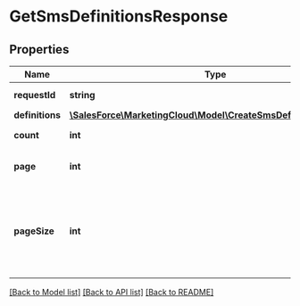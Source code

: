 # GetSmsDefinitionsResponse

## Properties
Name | Type | Description | Notes
------------ | ------------- | ------------- | -------------
**requestId** | **string** | The ID of the request | [optional] 
**definitions** | [**\SalesForce\MarketingCloud\Model\CreateSmsDefinitionRequest[]**](CreateSmsDefinitionRequest.md) |  | [optional] 
**count** | **int** | Number of pages | [optional] 
**page** | **int** | Page number to return. | [optional] 
**pageSize** | **int** | Number of definitions, which are array elements, to return per paged response. | [optional] 

[[Back to Model list]](../README.md#documentation-for-models) [[Back to API list]](../README.md#documentation-for-api-endpoints) [[Back to README]](../README.md)


